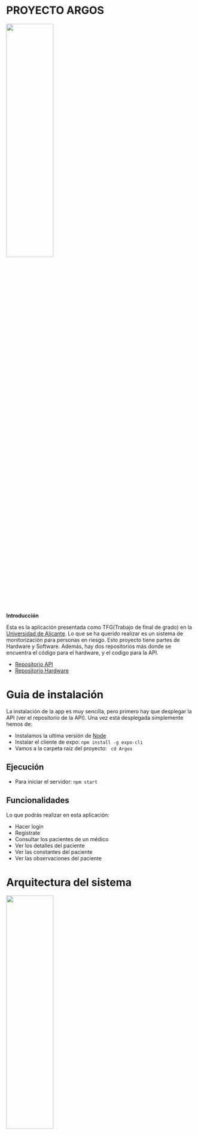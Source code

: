 # PROYECTO ARGOS

<img width=50% height=40% src="/Argos/src/images/ArgosBueno.png">

**Introducción**
 
Esta es la aplicación presentada como TFG(Trabajo de final de grado) en la [Universidad de Alicante](https://www.ua.es/). Lo que se ha querido realizar es un sistema de monitorización para personas en riesgo. Esto proyecto tiene partes de Hardware y Software. Además, hay dos repositorios más donde se encuentra el código para el hardware, y el codigo para la API.

+ [Repositorio API](https://github.com/JaimeSarrion/ArgosAPI)
+ [Repositorio Hardware](https://github.com/JaimeSarrion/ArgosHardware)

# Guia de instalación

La instalación de la app es muy sencilla, pero primero hay que desplegar la API (ver el repositorio de la API). Una vez está desplegada simplemente hemos de:

+ Instalamos la ultima versión de [Node](https://nodejs.org/en/download/)
+ Instalar el cliente de expo: ``` npm install -g expo-cli ```
+ Vamos a la carpeta raiz del proyecto: ``` cd Argos```


## Ejecución

+ Para iniciar el servidor: ```npm start```

## Funcionalidades

Lo que podrás realizar en esta aplicación:

- Hacer login 
- Registrate
- Consultar los pacientes de un médico
- Ver los detalles del paciente
- Ver las constantes del paciente
- Ver las observaciones del paciente

# Arquitectura del sistema

<img width=50% height=40% src="/Argos/src/images/ArquitecturaTFG.png">

# Autores

- [Jaime Sarrión](www.linkedin.com/in/jaime-sarrion-sahuquillo)

# Licencias

Este proyecto está bajo la licencia GNU GPL v3 - revisa  [LICENSE](https://es.wikipedia.org/wiki/GNU_General_Public_License)  para ver más detalles.


## Historias de usuario


|Nombre                |Descripción                          |URL                         |
|----------------|-------------------------------|-----------------------------|
|**Login de usuario**|Como médico quiero registrarme y logearme para poder entrar a páginas restringidas sólo para mi.            |[Login de usuario](https://github.com/JaimeSarrion/ArgosApp/wiki/SGT-1-Login-de-usuario)            |
|**Listado de usuarios**          | Como médico quiero saber que pacientes están a mi cargo para tener conocimiento de la cantidad de pacientes que tengo a mi cargo | [Listado de usuarios](https://github.com/JaimeSarrion/ArgosApp/wiki/STG-2---Listado-de-usuarios) |
|**Detalles del usuario**          | Como médico quiero ver los detalles de un paciente para ver sus pulsaciones, oxigeno en sangre, pasos y temperatura | [Detalles del usuario](https://github.com/JaimeSarrion/ArgosApp/wiki/SGT---3-Detalles-del-usuario)|

# Pantallas de la aplicación

### Login
<img width=50% height=40% src="/Argos/src/images/20190911_191306.jpg">

### Menu principal

<img width=50% height=40% src="/Argos/src/images/20190911_191252.jpg">

<img width=50% height=40% src="/Argos/src/images/20190911_191214.jpg">


### Listado de pacientes
<img width=50% height=40% src="/Argos/src/images/20190911_191146.jpg">

### Detalles del paciente
<img width=50% height=40% src="Argos/src/images/20190911_191117.jpg">

